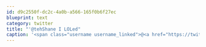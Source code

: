 ```yaml
---
id: d9c2550f-dc2c-4a0b-a566-165f0b6f27ec
blueprint: text
category: twitter
title: "'@tehShane I LOLed"
caption: '<span class="username username_linked">@<a href="https://twitter.com/tehShane" title="Shane Lawrence">tehShane</a></span> I LOLed'
---
```

